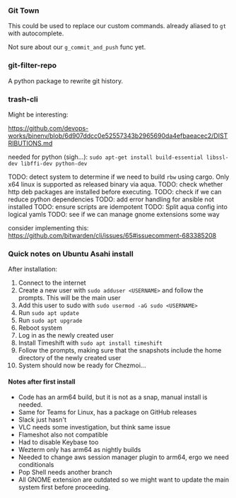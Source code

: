 ### Git Town

This could be used to replace our custom commands.
already aliased to `gt` with autocomplete.

Not sure about our `g_commit_and_push` func yet.

### git-filter-repo

A python package to rewrite git history.

### trash-cli

Might be interesting:

https://github.com/devops-works/binenv/blob/6d907ddcc0e52557343b2965690da4efbaeacec2/DISTRIBUTIONS.md


needed for python (sigh...): `sudo apt-get install build-essential libssl-dev libffi-dev python-dev`


TODO: detect system to determine if we need to build `rbw` using cargo. Only x64 linux is supported as released binary via aqua.
TODO: check whether http deb packages are installed before executing.
TODO: check if we can reduce python dependencies
TODO: add error handling for ansible not installed
TODO: ensure scripts are idempotent
TODO: Split aqua config into logical yamls
TODO: see if we can manage gnome extensions some way

consider implementing this: https://github.com/bitwarden/cli/issues/65#issuecomment-683385208

### Quick notes on Ubuntu Asahi install

After installation:

1. Connect to the internet
2. Create a new user with `sudo adduser <USERNAME>` and follow the prompts. This will be the main user
3. Add this user to sudo with `sudo usermod -aG sudo <USERNAME>`
4. Run `sudo apt update`
5. Run `sudo apt upgrade`
6. Reboot system
7. Log in as the newly created user
8. Install Timeshift with `sudo apt install timeshift`
9. Follow the prompts, making sure that the snapshots include the home directory of the newly created user
10. System should now be ready for Chezmoi...

#### Notes after first install

* Code has an arm64 build, but it is not as a snap, manual install is needed.
* Same for Teams for Linux, has a package on GitHub releases
* Slack just hasn't
* VLC needs some investigation, but think same issue
* Flameshot also not compatible
* Had to disable Keybase too
* Wezterm only has arm64 as nightly builds
* Needed to change aws session manager plugin to arm64, ergo we need conditionals
* Pop Shell needs another branch
* All GNOME extension are outdated so we might want to update the main system first before proceeding.
